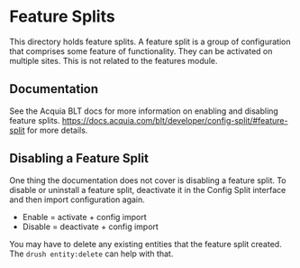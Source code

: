 # Feature Splits
This directory holds feature splits. A feature split is a group of configuration that comprises some feature of functionality. They can be activated on multiple sites. This is not related to the features module.

## Documentation
See the Acquia BLT docs for more information on enabling and disabling feature splits.
https://docs.acquia.com/blt/developer/config-split/#feature-split for more details.

## Disabling a Feature Split
One thing the documentation does not cover is disabling a feature split. To disable or uninstall a feature split, deactivate it in the Config Split interface and then import configuration again.

- Enable = activate + config import
- Disable = deactivate + config import

You may have to delete any existing entities that the feature split created. The `drush entity:delete` can help with that.

